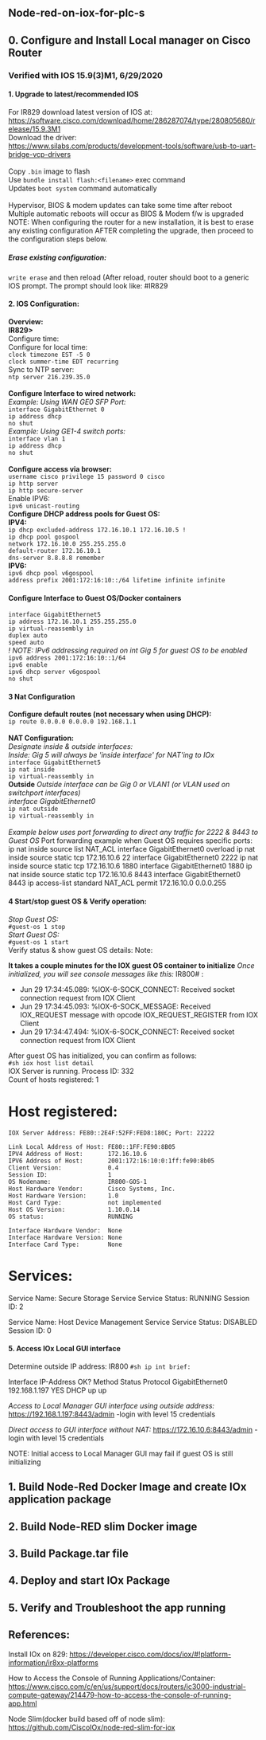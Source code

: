 ## Node-red-on-iox-for-plc-s
 ## 0. Configure and Install Local manager on Cisco Router 
### Verified with IOS 15.9(3)M1, 6/29/2020   
#### 1. Upgrade to latest/recommended IOS
For IR829 download latest version of IOS at:<br/> https://software.cisco.com/download/home/286287074/type/280805680/release/15.9.3M1<br/>
Download the driver:<br/>         https://www.silabs.com/products/development-tools/software/usb-to-uart-bridge-vcp-drivers<br/><br/>
    Copy ```.bin``` image to flash<br/>
    Use ```bundle install flash:<filename>``` exec command<br/>
    Updates ```boot system``` command automatically<br/><br/>
Hypervisor, BIOS & modem updates can take some time after reboot<br/>
Multiple automatic reboots will occur as BIOS & Modem f/w is upgraded<br/>
NOTE: When configuring the router for a new installation, it is best to erase any existing configuration AFTER completing the upgrade, then proceed to the configuration steps below.
##### Erase existing configuration:
```write erase``` and then reload (After reload, router should boot to a generic IOS prompt. The prompt should look like: #IR829
#### 2. IOS Configuration:
**Overview:**<br/>
**IR829>**<br/>
    Configure time:<br/>
    Configure for local time:<br/>
    ```clock timezone EST -5 0```<br/>
     ```clock summer-time EDT recurring```<br/>
  Sync to NTP server:<br/>
     ```ntp server 216.239.35.0```<br/><br/>
**Configure Interface to wired network:**<br/> 
*Example: Using WAN GE0 SFP Port:*<br/>
```interface GigabitEthernet 0```<br/>
```ip address dhcp```<br/>
```no shut```<br/>
*Example: Using GE1-4 switch ports:*<br/>
```interface vlan 1```<br/>
```ip address dhcp```<br/>
```no shut```<br/><br/>
**Configure access via browser:**<br/>
```username cisco privilege 15 password 0 cisco```<br/>
```ip http server```<br/>
```ip http secure-server```<br/>
     Enable IPV6:<br/>
```ipv6 unicast-routing```<br/>
**Configure DHCP address pools for Guest OS:**<br/>
**IPV4:**<br/>
```ip dhcp excluded-address 172.16.10.1 172.16.10.5 !```<br/>
```ip dhcp pool gospool```<br/>
```network 172.16.10.0 255.255.255.0```<br/>
```default-router 172.16.10.1 ```<br/>
```dns-server 8.8.8.8 remember```<br/>
**IPV6:**<br/>
```ipv6 dhcp pool v6gospool```<br/>
```address prefix 2001:172:16:10::/64 lifetime infinite infinite```<br/>
#### Configure Interface to Guest OS/Docker containers<br/>
```interface GigabitEthernet5```<br/>
```ip address 172.16.10.1 255.255.255.0```  
```ip virtual-reassembly in```<br/>
```duplex auto```<br/>
```speed auto```<br/>
 *! NOTE: IPv6 addressing required on int Gig 5 for guest OS to be enabled*<br/>
```ipv6 address 2001:172:16:10::1/64```<br/>
```ipv6 enable```<br/>
```ipv6 dhcp server v6gospool```<br/>
```no shut```<br/>
#### 3 Nat Configuration 
**Configure default routes (not necessary when using DHCP):**<br/> 
```ip route 0.0.0.0 0.0.0.0 192.168.1.1```<br/>    
**NAT Configuration:**<br/> 
*Designate inside & outside interfaces:*<br/>
*Inside: Gig 5 will always be 'inside interface' for NAT'ing to IOx*<br/>
```interface GigabitEthernet5```<br/>
```ip nat inside```<br/>
```ip virtual-reassembly in```<br/>
**Outside**
*Outside interface can be Gig 0 or VLAN1 (or VLAN used on switchport interfaces)*<br/>
*interface GigabitEthernet0*<br/>
```ip nat outside```<br/>
```ip virtual-reassembly in```<br/><br/> 
*Example below uses port forwarding to direct any traffic for 2222 & 8443 to Guest OS*
     Port forwarding example when Guest OS requires specific ports:
     ip nat inside source list NAT_ACL interface GigabitEthernet0 overload
     ip nat inside source static tcp 172.16.10.6 22 interface GigabitEthernet0 2222
     ip nat inside source static tcp 172.16.10.6 1880 interface GigabitEthernet0 1880
     ip nat inside source static tcp 172.16.10.6 8443 interface GigabitEthernet0 8443
     ip access-list standard NAT_ACL permit 172.16.10.0 0.0.0.255
#### 4 Start/stop guest OS & Verify operation:
*Stop Guest OS:*<br/>
```#guest-os 1 stop```<br/>
*Start Guest OS:*<br/>
```#guest-os 1 start```<br/>
Verify status & show guest OS details:
Note:

**It takes a couple minutes for the IOX guest OS container to initialize**
*Once initialized, you will see console messages like this:*
IR800# :
- Jun 29 17:34:45.089: %IOX-6-SOCK_CONNECT: Received socket connection request from IOX Client
- Jun 29 17:34:45.093: %IOX-6-SOCK_MESSAGE: Received IOX_REQUEST message with opcode IOX_REQUEST_REGISTER from IOX Client
- Jun 29 17:34:47.494: %IOX-6-SOCK_CONNECT: Received socket connection request from IOX Client

After guest OS has initialized, you can confirm as follows:<br/>
```#sh iox host list detail```<br/>
IOX Server is running. Process ID: 332<br/>
Count of hosts registered: 1<br/>

Host registered:
===============
    IOX Server Address: FE80::2E4F:52FF:FED8:180C; Port: 22222

    Link Local Address of Host: FE80::1FF:FE90:8B05
    IPV4 Address of Host:       172.16.10.6
    IPV6 Address of Host:       2001:172:16:10:0:1ff:fe90:8b05
    Client Version:             0.4
    Session ID:                 1
    OS Nodename:                IR800-GOS-1
    Host Hardware Vendor:       Cisco Systems, Inc.
    Host Hardware Version:      1.0
    Host Card Type:             not implemented
    Host OS Version:            1.10.0.14
    OS status:                  RUNNING

    Interface Hardware Vendor:  None
    Interface Hardware Version: None
    Interface Card Type:        None


Services:
===============
   Service Name:                 Secure Storage Service
   Service Status:               RUNNING
   Session ID:                   2

   Service Name:                 Host Device Management Service
   Service Status:               DISABLED
   Session ID:                   0
#### 5. Access IOx Local GUI interface 
Determine outside IP address:
 IR800 ```#sh ip int brief:```

Interface                  IP-Address      OK? Method Status                Protocol
GigabitEthernet0           192.168.1.197   YES DHCP   up                    up  

*Access to Local Manager GUI interface using outside address:*
https://192.168.1.197:8443/admin
-login with level 15 credentials

*Direct access to GUI interface without NAT:*
https://172.16.10.6:8443/admin
-login with level 15 credentials

NOTE: Initial access to Local Manager GUI may fail if guest OS is still initializing


## 1. Build Node-Red Docker Image and create IOx application package
## 2. Build Node-RED slim Docker image
## 3. Build Package.tar file 
## 4. Deploy and start IOx Package
## 5. Verify and Troubleshoot the app running 
## References:
Install IOx on 829:
https://developer.cisco.com/docs/iox/#!platform-information/ir8xx-platforms

How to Access the Console of Running Applications/Container:
https://www.cisco.com/c/en/us/support/docs/routers/ic3000-industrial-compute-gateway/214479-how-to-access-the-console-of-running-app.html

Node Slim(docker build based off of node slim):
https://github.com/CiscoIOx/node-red-slim-for-iox

